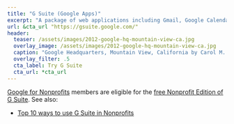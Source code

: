 ```yaml
---
title: "G Suite (Google Apps)"
excerpt: "A package of web applications including Gmail, Google Calendar, Google Drive, and more."
url: &cta_url "https://gsuite.google.com/"
header:
  teaser: /assets/images/2012-google-hq-mountain-view-ca.jpg
  overlay_image: /assets/images/2012-google-hq-mountain-view-ca.jpg
  caption: "Google Headquarters, Mountain View, California by Carol M. Highsmith, 2012. Courtesy [Library of Congress](http://www.loc.gov/pictures/item/2013630579/) (PD)."
  overlay_filter: .5
  cta_label: Try G Suite
  cta_url: *cta_url
---
```


[Google for Nonprofits](https://www.google.com/nonprofits/) members are eligible for the [free Nonprofit Edition of G Suite](https://support.google.com/nonprofits/answer/3367223?hl=en). See also:

- [Top 10 ways to use G Suite in Nonprofits](https://gsuite.google.com/learning-center/use-at-work/nonprofits/)
